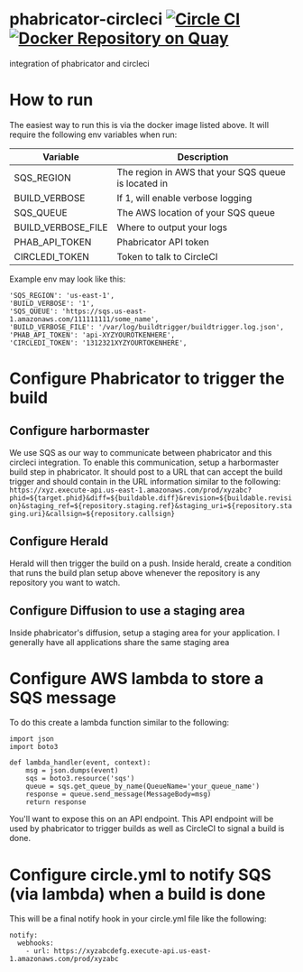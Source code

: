 # phabricator-circleci [![Circle CI](https://circleci.com/gh/signalfx/phabricator-circleci.svg?style=svg)](https://circleci.com/gh/signalfx/phabricator-circleci) [![Docker Repository on Quay](https://quay.io/repository/signalfx/phabricator-circleci/status "Docker Repository on Quay")](https://quay.io/repository/signalfx/phabricator-circleci)

integration of phabricator and circleci

# How to run

The easiest way to run this is via the docker image listed above.  It
will require the following env variables when run:

| Variable  | Description  |
|---|---|
| SQS_REGION  | The region in AWS that your SQS queue is located in  |
| BUILD_VERBOSE  | If 1, will enable verbose logging  |
| SQS_QUEUE  | The AWS location of your SQS queue  |
| BUILD_VERBOSE_FILE  | Where to output your logs  |
| PHAB_API_TOKEN  | Phabricator API token  |
| CIRCLEDI_TOKEN  | Token to talk to CircleCI  |

Example env may look like this:

```
'SQS_REGION': 'us-east-1',
'BUILD_VERBOSE': '1',
'SQS_QUEUE': 'https://sqs.us-east-1.amazonaws.com/111111111/some_name',
'BUILD_VERBOSE_FILE': '/var/log/buildtrigger/buildtrigger.log.json',
'PHAB_API_TOKEN': 'api-XYZYOUROTKENHERE',
'CIRCLEDI_TOKEN': '1312321XYZYOURTOKENHERE',
```

# Configure Phabricator to trigger the build

## Configure harbormaster
We use SQS as our way to communicate between phabricator and this circleci integration.  To enable this communication, setup a harbormaster build step in phabricator.  It should post to a URL that can accept the build trigger and should contain in the URL information similar to the following: ```https://xyz.execute-api.us-east-1.amazonaws.com/prod/xyzabc?phid=${target.phid}&diff=${buildable.diff}&revision=${buildable.revision}&staging_ref=${repository.staging.ref}&staging_uri=${repository.staging.uri}&callsign=${repository.callsign}```

## Configure Herald

Herald will then trigger the build on a push.  Inside herald, create a condition that runs the build plan setup above whenever the repository is any repository you want to watch.

## Configure Diffusion to use a staging area

Inside phabricator's diffusion, setup a staging area for your application.  I generally have all applications share the same staging area

# Configure AWS lambda to store a SQS message

To do this create a lambda function similar to the following:
```
import json
import boto3

def lambda_handler(event, context):
    msg = json.dumps(event)
    sqs = boto3.resource('sqs')
    queue = sqs.get_queue_by_name(QueueName='your_queue_name')
    response = queue.send_message(MessageBody=msg)
    return response
```

You'll want to expose this on an API endpoint.  This API endpoint will be used by phabricator to trigger builds as well as CircleCI to signal a build is done.

# Configure circle.yml to notify SQS (via lambda) when a build is done

This will be a final notify hook in your circle.yml file like the following:

```
notify:
  webhooks:
    - url: https://xyzabcdefg.execute-api.us-east-1.amazonaws.com/prod/xyzabc
```
